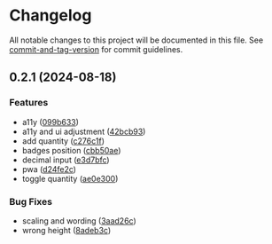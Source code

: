 # Changelog

All notable changes to this project will be documented in this file. See [commit-and-tag-version](https://github.com/absolute-version/commit-and-tag-version) for commit guidelines.

## 0.2.1 (2024-08-18)


### Features

* a11y ([099b633](https://github.com-anwam/anwam/kumsud/commit/099b633f12c5065419063c700bfaf130f17d1d8f))
* a11y and ui adjustment ([42bcb93](https://github.com-anwam/anwam/kumsud/commit/42bcb93d61f9fc863a895c114d36f166f323c3c7))
* add quantity ([c276c1f](https://github.com-anwam/anwam/kumsud/commit/c276c1fdb6fcd2fd8678165d9ae47be7d3613e74))
* badges position ([cbb50ae](https://github.com-anwam/anwam/kumsud/commit/cbb50aefdbea64db022e7a50a8a0834ff662b246))
* decimal input ([e3d7bfc](https://github.com-anwam/anwam/kumsud/commit/e3d7bfcf5a24b097cbd5638150395b85af5ade38))
* pwa ([d24fe2c](https://github.com-anwam/anwam/kumsud/commit/d24fe2ce5ae9128a65cf8b352de5f6e730207bda))
* toggle quantity ([ae0e300](https://github.com-anwam/anwam/kumsud/commit/ae0e3009ac1bccb09541db240cfebe9af2950ac1))


### Bug Fixes

* scaling and wording ([3aad26c](https://github.com-anwam/anwam/kumsud/commit/3aad26c2ef66db0f6047c0062b76dc84a0ae856e))
* wrong height ([8adeb3c](https://github.com-anwam/anwam/kumsud/commit/8adeb3c139282e3b3775cf046ad0b67c6c3a28ca))
